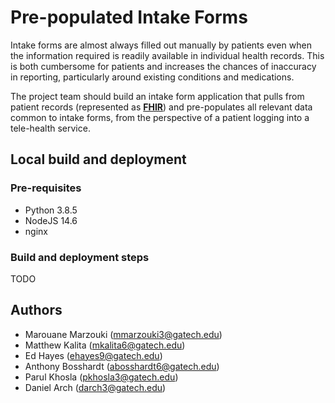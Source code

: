 # Pre-populated Intake Forms
Intake forms are almost always filled out manually by patients even when the information required 
is readily available in individual health records. This is both cumbersome for patients and increases 
the chances of inaccuracy in reporting, particularly around existing conditions and medications. 

The project team should build an intake form application that pulls from patient records 
(represented as **[FHIR](https://www.hl7.org/fhir/)**) and pre-populates all relevant data common to intake forms, 
from the perspective of a patient logging into a tele-health service.

## Local build and deployment 

### Pre-requisites
* Python 3.8.5
* NodeJS 14.6
* nginx

### Build and deployment steps
TODO

## Authors

- Marouane Marzouki ([mmarzouki3@gatech.edu](mailto:mmarzouki3@gatech.edu))
- Matthew Kalita ([mkalita6@gatech.edu](mailto:mkalita6@gatech.edu))
- Ed Hayes ([ehayes9@gatech.edu](mailto:ehayes9@gatech.edu))
- Anthony Bosshardt ([abosshardt6@gatech.edu](mailto:abosshardt6@gatech.edu))
- Parul Khosla ([pkhosla3@gatech.edu](mailto:pkhosla3@gatech.edu))
- Daniel Arch ([darch3@gatech.edu](mailto:darch3@gatech.edu))
